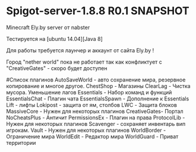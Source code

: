 # Spigot-server-1.8.8 R0.1 SNAPSHOT
Minecraft Ely.by server от nabster

Тестируется на [ubuntu 14.04][Java 8]

Для работы требуется лаунчер и аккаунт от сайта Ely.by !

Город "nether world" пока не работает так как конфликтует с "CreativeGates" - скоро будет доступен

#Список плагинов
AutoSaveWorld -  авто сохранение мира, резервное копирование и многое другое.
ChestShop - Магазины
ClearLag - Чистка мусора. Уменьшение лагов
Essentials - Набор команд и функций
EssentialsChat - Плагин чата
EssentialsSpawn - Дополнение к Essentials
Lift - лифты
Lokipost - защита от ям, столбов
LWC - Защита блоков
MassiveCore - Нужен для некоторых плагинов
CreativeGates- Портал
NoCheatsPlus - Античит
PermissionsEx - Плагин на права
ProtocolLib - Нужен для некоторых плагинов
Scavenger -  сохраняет инвентарь вип игрокам.
Vault -  Нужен для некоторых плагинов
WorldBorder - Ограничение мира
WorldEdit - Редактор мира
WorldGuard - Приват территории
